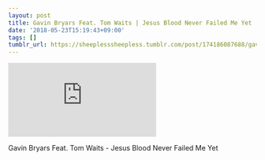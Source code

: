 ```yaml
---
layout: post
title: Gavin Bryars Feat. Tom Waits | Jesus Blood Never Failed Me Yet
date: '2018-05-23T15:19:43+09:00'
tags: []
tumblr_url: https://sheeplesssheepless.tumblr.com/post/174186087688/gavin-bryars-feat-tom-waits-jesus-blood-never
---
```

<iframe id="youtube_iframe" src="https://www.youtube.com/embed/gT0wonCq_MY" frameborder="0" allow="accelerometer; autoplay; encrypted-media; gyroscope; picture-in-picture" allowfullscreen></iframe>  

Gavin Bryars Feat. Tom Waits - Jesus Blood Never Failed Me Yet

